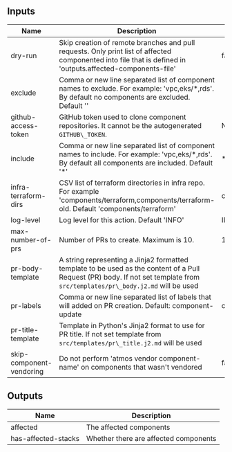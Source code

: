 <!-- markdownlint-disable -->

## Inputs

| Name | Description | Default | Required |
|------|-------------|---------|----------|
| dry-run | Skip creation of remote branches and pull requests. Only print list of affected componented into file that is defined in 'outputs.affected-components-file' | false | false |
| exclude | Comma or new line separated list of component names to exclude. For example: 'vpc,eks/\*,rds'. By default no components are excluded. Default '' |  | false |
| github-access-token | GitHub token used to clone component repositories. It cannot be the autogenerated `GITHUB\_TOKEN`. | N/A | true |
| include | Comma or new line separated list of component names to include. For example: 'vpc,eks/\*,rds'. By default all components are included. Default '\*' | \* | false |
| infra-terraform-dirs | CSV list of terraform directories in infra repo. For example 'components/terraform,components/terraform-old. Default 'components/terraform' | components/terraform | false |
| log-level | Log level for this action. Default 'INFO' | INFO | false |
| max-number-of-prs | Number of PRs to create. Maximum is 10. | 10 | false |
| pr-body-template | A string representing a Jinja2 formatted template to be used as the content of a Pull Request (PR) body.  If not set template from `src/templates/pr\_body.j2.md` will be used |  | false |
| pr-labels | Comma or new line separated list of labels that will added on PR creation. Default: component-update | component-update | false |
| pr-title-template | Template in Python's Jinja2 format to use for PR title. If not set template from `src/templates/pr\_title.j2.md` will be used |  | false |
| skip-component-vendoring | Do not perform 'atmos vendor component-name' on components that wasn't vendored | false | false |


## Outputs

| Name | Description |
|------|-------------|
| affected | The affected components |
| has-affected-stacks | Whether there are affected components |
<!-- markdownlint-restore -->
